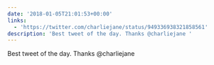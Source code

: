 ```yaml
---
date: '2018-01-05T21:01:53+00:00'
links:
  - 'https://twitter.com/charliejane/status/949336938321858561'
description: 'Best tweet of the day. Thanks @charliejane '
---
```

Best tweet of the day. Thanks @charliejane 
